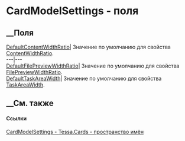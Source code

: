 # CardModelSettings - поля
##  __Поля
[DefaultContentWidthRatio](F_Tessa_Cards_CardModelSettings_DefaultContentWidthRatio.htm)|
Значение по умолчанию для свойства
[ContentWidthRatio](P_Tessa_Cards_CardModelSettings_ContentWidthRatio.htm).  
---|---  
[DefaultFilePreviewWidthRatio](F_Tessa_Cards_CardModelSettings_DefaultFilePreviewWidthRatio.htm)|
Значение по умолчанию для свойства
[FilePreviewWidthRatio](P_Tessa_Cards_CardModelSettings_FilePreviewWidthRatio.htm).  
[DefaultTaskAreaWidth](F_Tessa_Cards_CardModelSettings_DefaultTaskAreaWidth.htm)|
Значение по умолчанию для свойства
[TaskAreaWidth](P_Tessa_Cards_CardModelSettings_TaskAreaWidth.htm).  
## __См. также
#### Ссылки
[CardModelSettings - ](T_Tessa_Cards_CardModelSettings.htm)
[Tessa.Cards - пространство имён](N_Tessa_Cards.htm)
